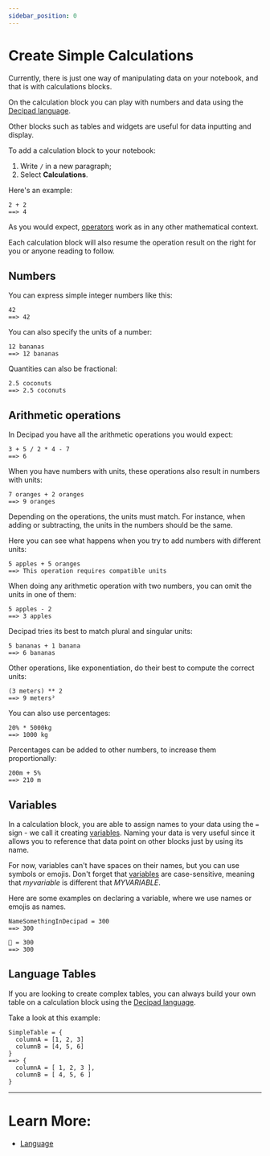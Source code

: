 ```yaml
---
sidebar_position: 0
---
```


# Create Simple Calculations


Currently, there is just one way of manipulating data on your notebook, and that is with calculations blocks.

On the calculation block you can play with numbers and data using the [Decipad language](/calculations).

Other blocks such as tables and widgets are useful for data inputting and display.

To add a calculation block to your notebook:

1. Write `/` in a new paragraph;
2. Select **Calculations**.

Here's an example:

```deci live
2 + 2
==> 4
```

As you would expect, [operators](/calculations/simple-calculations) work as in any other mathematical context.

Each calculation block will also resume the operation result on the right for you or anyone reading to follow.

## Numbers

You can express simple integer numbers like this:

```deci live
42
==> 42
```

You can also specify the units of a number:

```deci live
12 bananas
==> 12 bananas
```

Quantities can also be fractional:

```deci live
2.5 coconuts
==> 2.5 coconuts
```

## Arithmetic operations

In Decipad you have all the arithmetic operations you would expect:

```deci live
3 + 5 / 2 * 4 - 7
==> 6
```

When you have numbers with units, these operations also result in numbers with units:

```deci live
7 oranges + 2 oranges
==> 9 oranges
```

Depending on the operations, the units must match. For instance, when adding or subtracting, the units in the numbers should be the same.

Here you can see what happens when you try to add numbers with different units:

```deci live
5 apples + 5 oranges
==> This operation requires compatible units
```

When doing any arithmetic operation with two numbers, you can omit the units in one of them:

```deci live
5 apples - 2
==> 3 apples
```

Decipad tries its best to match plural and singular units:

```deci live
5 bananas + 1 banana
==> 6 bananas
```

Other operations, like exponentiation, do their best to compute the correct units:

```deci live
(3 meters) ** 2
==> 9 meters²
```

You can also use percentages:

```deci live
20% * 5000kg
==> 1000 kg
```

Percentages can be added to other numbers, to increase them proportionally:

```deci live
200m + 5%
==> 210 m
```


## Variables

In a calculation block, you are able to assign names to your data using the `=` sign - we call it creating [variables](/docs/calculations/variables). Naming your data is very useful since it allows you to reference that data point on other blocks just by using its name.

For now, variables can't have spaces on their names, but you can use symbols or emojis. Don't forget that [variables](/docs/calculations/variables) are case-sensitive, meaning that _myvariable_ is different that _MYVARIABLE_.

Here are some examples on declaring a variable, where we use names or emojis as names.

```deci live
NameSomethingInDecipad = 300
==> 300
```

```deci live
🐙 = 300
==> 300
```

## Language Tables

If you are looking to create complex tables, you can always build your own table on a calculation block using the [Decipad language](/docs/guides/tables).

Take a look at this example:

```deci live
SimpleTable = {
  columnA = [1, 2, 3]
  columnB = [4, 5, 6]
}
==> {
  columnA = [ 1, 2, 3 ],
  columnB = [ 4, 5, 6 ]
}
```

---

# Learn More:

- [Language](/calculations)

